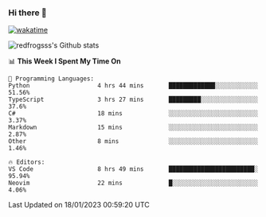### Hi there 👋

[![wakatime](https://wakatime.com/badge/user/2cbd8003-b8b8-4565-92d7-ad9c23ff1846.svg)](https://wakatime.com/@2cbd8003-b8b8-4565-92d7-ad9c23ff1846)

<img src="https://github-readme-stats.vercel.app/api?username=redfrogsss&show_icons=true" alt="redfrogsss's Github stats"></img>

<!--START_SECTION:waka-->
📊 **This Week I Spent My Time On** 

```text
💬 Programming Languages: 
Python                   4 hrs 44 mins       █████████████░░░░░░░░░░░░   51.56% 
TypeScript               3 hrs 27 mins       █████████░░░░░░░░░░░░░░░░   37.6% 
C#                       18 mins             ░░░░░░░░░░░░░░░░░░░░░░░░░   3.37% 
Markdown                 15 mins             ░░░░░░░░░░░░░░░░░░░░░░░░░   2.87% 
Other                    8 mins              ░░░░░░░░░░░░░░░░░░░░░░░░░   1.46%

🔥 Editors: 
VS Code                  8 hrs 49 mins       ████████████████████████░   95.94% 
Neovim                   22 mins             █░░░░░░░░░░░░░░░░░░░░░░░░   4.06%

```


 Last Updated on 18/01/2023 00:59:20 UTC
<!--END_SECTION:waka-->
